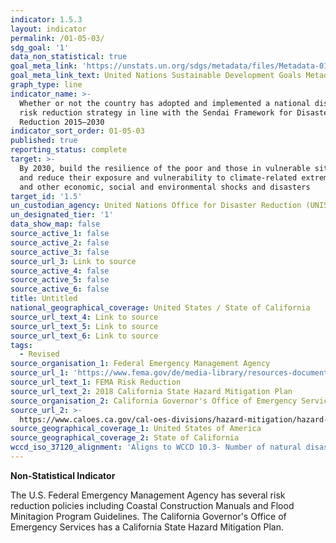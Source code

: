 ```yaml
---
indicator: 1.5.3
layout: indicator
permalink: /01-05-03/
sdg_goal: '1'
data_non_statistical: true
goal_meta_link: 'https://unstats.un.org/sdgs/metadata/files/Metadata-01-05-03.pdf'
goal_meta_link_text: United Nations Sustainable Development Goals Metadata (PDF 4.0 MB)
graph_type: line
indicator_name: >-
  Whether or not the country has adopted and implemented a national disaster
  risk reduction strategy in line with the Sendai Framework for Disaster Risk
  Reduction 2015–2030
indicator_sort_order: 01-05-03
published: true
reporting_status: complete
target: >-
  By 2030, build the resilience of the poor and those in vulnerable situations
  and reduce their exposure and vulnerability to climate-related extreme events
  and other economic, social and environmental shocks and disasters
target_id: '1.5'
un_custodian_agency: United Nations Office for Disaster Reduction (UNISDR)
un_designated_tier: '1'
data_show_map: false
source_active_1: false
source_active_2: false
source_active_3: false
source_url_3: Link to source
source_active_4: false
source_active_5: false
source_active_6: false
title: Untitled
national_geographical_coverage: United States / State of California
source_url_text_4: Link to source
source_url_text_5: Link to source
source_url_text_6: Link to source
tags:
  - Revised
source_organisation_1: Federal Emergency Management Agency
source_url_1: 'https://www.fema.gov/de/media-library/resources-documents/collections/455'
source_url_text_1: FEMA Risk Reduction
source_url_text_2: 2018 California State Hazard Mitigation Plan
source_organisation_2: California Governor's Office of Emergency Services
source_url_2: >-
  https://www.caloes.ca.gov/cal-oes-divisions/hazard-mitigation/hazard-mitigation-planning/state-hazard-mitigation-plan
source_geographical_coverage_1: United States of America
source_geographical_coverage_2: State of California
wccd_iso_37120_alignment: 'Aligns to WCCD 10.3- Number of natural disaster deaths per 100,000 population'
---
```

**Non-Statistical Indicator**

The U.S. Federal Emergency Management Agency has several risk reduction policies including Coastal Construction Manuals and Flood Minitagion Program Guidelines. The California Governor's Office of Emergency Services has a California State Hazard Mitigation Plan.
